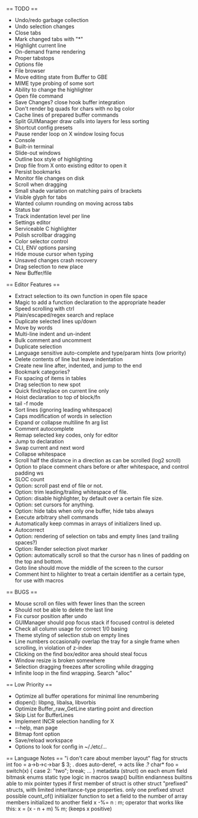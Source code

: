 

== TODO ==
* Undo/redo garbage collection
* Undo selection changes
* Close tabs 
* Mark changed tabs with "*" 
* Highlight current line
* On-demand frame rendering
* Proper tabstops
* Options file
* File browser
* Move editing state from Buffer to GBE
* MIME type probing of some sort
* Ability to change the highlighter
* Open file command
* Save Changes? close hook buffer integration
* Don't render bg quads for chars with no bg color
* Cache lines of prepared buffer commands
* Split GUIManager draw calls into layers for less sorting
* Shortcut config presets
* Pause render loop on X window losing focus
* Console
* Built-in terminal
* Slide-out windows
* Outline box style of highlighting
* Drop file from X onto existing editor to open it
* Persist bookmarks
* Monitor file changes on disk
* Scroll when dragging
* Small shade variation on matching pairs of brackets
* Visible glyph for tabs
* Wanted column rounding on moving across tabs
* Status bar
* Track indentation level per line
* Settings editor
* Serviceable C highlighter
* Polish scrollbar dragging
* Color selector control
* CLI, ENV options parsing
* Hide mouse cursor when typing
* Unsaved changes crash recovery
* Drag selection to new place
* New Buffer/file


== Editor Features ==
* Extract selection to its own function in open file space
* Magic to add a function declaration to the appropriate header
* Speed scrolling with ctrl
* Plain/escaped/regex search and replace
* Duplicate selected lines up/down
* Move by words
* Multi-line indent and un-indent
* Bulk comment and uncomment 
* Duplicate selection
* Language sensitive auto-complete and type/param hints (low priority)
* Delete contents of line but leave indentation
* Create new line after, indented, and jump to the end 
* Bookmark categories?
* Fix spacing of items in tables
* Drag selection to new spot
* Quick find/replace on current line only
* Hoist declaration to top of block/fn
* tail -f mode
* Sort lines (ignoring leading whitespace)
* Caps modification of words in selection
* Expand or collapse multiline fn arg list
* Comment autocomplete
* Remap selected key codes, only for editor 
* Jump to declaration
* Swap current and next word
* Collapse whitespace
* Scroll half the distance in a direction as can be scrolled (log2 scroll)
* Option to place comment chars before or after whitespace, and control padding ws
* SLOC count
* Option: scroll past end of file or not.
* Option: trim leading/trailing whitespace of file.
* Option: disable highlighter, by default over a certain file size.
* Option: set cursors for anything.
* Option: hide tabs when only one buffer, hide tabs always
* Execute arbitrary shell commands 
* Automatically keep commas in arrays of initializers lined up.
* Autocorrect
* Option: rendering of selection on tabs and empty lines (and trailing spaces?)
* Option: Render selection pivot marker
* Option: automatically scroll so that the cursor has n lines of padding on the top and bottom.
* Goto line should move the middle of the screen to the cursor
* Comment hint to hilighter to treat a certain identifier as a certain type, for use with macros

== BUGS ==
* Mouse scroll on files with fewer lines than the screen
* Should not be able to delete the last line
* Fix cursor position after undo
* GUIManager should pop focus stack if focused control is deleted
* Check all column usage for correct 1/0 basing
* Theme styling of selection stub on empty lines
* Line numbers occasionally overlap the tray for a single frame when scrolling, in violation of z-index
* Clicking on the find box/editor area should steal focus
* Window resize is broken somewhere
* Selection dragging freezes after scrolling while dragging
* Infinite loop in the find wrapping. Search "alloc"

== Low Priority ==
* Optimize all buffer operations for minimal line renumbering
* dlopen(): libpng, libalsa, libvorbis
* Optimize Buffer_raw_GetLine starting point and direction
* Skip List for BufferLines
* Implement INCR selection handling for X
* --help, man page
* Bitmap font option
* Save/reload workspace
* Options to look for config in ~/./etc/...



== Language Notes ==
"i don't care about member layout" flag for structs
int foo = a->b->c->bar $ 3;  . does auto-deref, -> acts like .?
char* foo = switch(x) { case 2: "two"; break; ... }
metadata (struct) on each enum field
bitmask enums
static type logic in macros
swap() builtin
endianness builtins
able to mix pointer types if first member of struct is other struct
"prefixed" structs, with limited inheritance-type properties. only one prefixed struct possible
count_of() initiializer function to set a field to the number of array members initialized to another field
x -%= n : m; operator that works like this:  x = (x - n + m) % m; (keeps x positive) 
